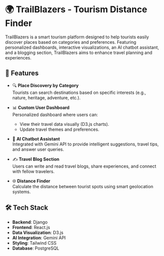 # 🌍 TrailBlazers - Tourism Distance Finder

TrailBlazers is a smart tourism platform designed to help tourists easily discover places based on categories and preferences. Featuring personalized dashboards, interactive visualizations, an AI chatbot assistant, and a blogging section, TrailBlazers aims to enhance travel planning and experiences.

## 🚀 Features

- 🔍 **Place Discovery by Category**  
  Tourists can search destinations based on specific interests (e.g., nature, heritage, adventure, etc.).

- 📊 **Custom User Dashboard**  
  Personalized dashboard where users can:
  - View their travel data visually (D3.js charts).
  - Update travel themes and preferences.

- 🤖 **AI Chatbot Assistant**  
  Integrated with Gemini API to provide intelligent suggestions, travel tips, and answer user queries.

- ✍️ **Travel Blog Section**  
  Users can write and read travel blogs, share experiences, and connect with fellow travelers.

- 🌐 **Distance Finder**  
  Calculate the distance between tourist spots using smart geolocation systems.

## 🛠 Tech Stack

- **Backend**: Django
- **Frontend**: React.js
- **Data Visualization**: D3.js
- **AI Integration**: Gemini API
- **Styling**: Tailwind CSS 
- **Database**: PostgreSQL 


